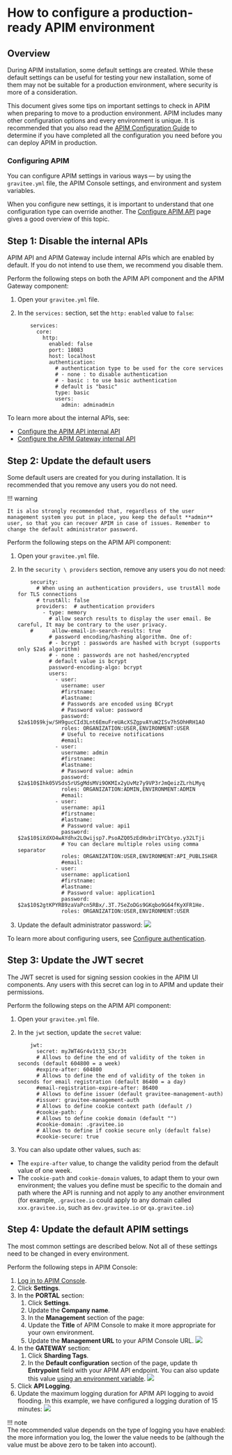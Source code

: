 # How to configure a production-ready APIM environment

## Overview

During APIM installation, some default settings are created. While these default settings can be useful for testing your new installation, some of them may not be suitable for a production environment, where security is more of a consideration.

This document gives some tips on important settings to check in APIM when preparing to move to a production environment. APIM includes many other configuration options and every environment is unique. It is recommended that you also read the [APIM Configuration Guide](../getting-started/configuration/configuration/configuration-guide.md) to determine if you have completed all the configuration you need before you can deploy APIM in production.

### Configuring APIM

You can configure APIM settings in various ways — by using the `gravitee.yml` file, the APIM Console settings, and environment and system variables.

When you configure new settings, it is important to understand that one configuration type can override another. The [Configure APIM API](../getting-started/configuration/configuration/rest-apis/installation-guide-rest-apis-configuration.md) page gives a good overview of this topic.

## Step 1: Disable the internal APIs

APIM API and APIM Gateway include internal APIs which are enabled by default. If you do not intend to use them, we recommend you disable them.

Perform the following steps on both the APIM API component and the APIM Gateway component:

1. Open your `gravitee.yml` file.
2.  In the `services:` section, set the `http:` `enabled` value to `false`:

    ```
        services:
          core:
            http:
              enabled: false
              port: 18083
              host: localhost
              authentication:
                # authentication type to be used for the core services
                # - none : to disable authentication
                # - basic : to use basic authentication
                # default is "basic"
                type: basic
                users:
                  admin: adminadmin
    ```

To learn more about the internal APIs, see:

* [Configure the APIM API internal API](../getting-started/configuration/configuration/rest-apis/installation-guide-rest-apis-technical-api.md)
* [Configure the APIM Gateway internal API](../getting-started/configuration/configuration/gateway/installation-guide-gateway-technical-api.md)

## Step 2: Update the default users

Some default users are created for you during installation. It is recommended that you remove any users you do not need.

!!! warning

```
It is also strongly recommended that, regardless of the user management system you put in place, you keep the default **admin** user, so that you can recover APIM in case of issues. Remember to change the default administrator password.
```

Perform the following steps on the APIM API component:

1. Open your `gravitee.yml` file.
2.  In the `security \ providers` section, remove any users you do not need:

    ```
        security:
          # When using an authentication providers, use trustAll mode for TLS connections
          # trustAll: false
          providers:  # authentication providers
            - type: memory
              # allow search results to display the user email. Be careful, It may be contrary to the user privacy.
        #      allow-email-in-search-results: true
              # password encoding/hashing algorithm. One of:
              # - bcrypt : passwords are hashed with bcrypt (supports only $2a$ algorithm)
              # - none : passwords are not hashed/encrypted
              # default value is bcrypt
              password-encoding-algo: bcrypt
              users:
                - user:
                  username: user
                  #firstname:
                  #lastname:
                  # Passwords are encoded using BCrypt
                  # Password value: password
                  password: $2a$10$9kjw/SH9gucCId3Lnt6EmuFreUAcXSZgpvAYuW2ISv7hSOhHRH1AO
                  roles: ORGANIZATION:USER,ENVIRONMENT:USER
                  # Useful to receive notifications
                  #email:
                - user:
                  username: admin
                  #firstname:
                  #lastname:
                  # Password value: admin
                  password: $2a$10$Ihk05VSds5rUSgMdsMVi9OKMIx2yUvMz7y9VP3rJmQeizZLrhLMyq
                  roles: ORGANIZATION:ADMIN,ENVIRONMENT:ADMIN
                  #email:
                - user:
                  username: api1
                  #firstname:
                  #lastname:
                  # Password value: api1
                  password: $2a$10$iXdXO4wAYdhx2LOwijsp7.PsoAZQ05zEdHxbriIYCbtyo.y32LTji
                  # You can declare multiple roles using comma separator
                  roles: ORGANIZATION:USER,ENVIRONMENT:API_PUBLISHER
                  #email:
                - user:
                  username: application1
                  #firstname:
                  #lastname:
                  # Password value: application1
                  password: $2a$10$2gtKPYRB9zaVaPcn5RBx/.3T.7SeZoDGs9GKqbo9G64fKyXFR1He.
                  roles: ORGANIZATION:USER,ENVIRONMENT:USER
    ```
3. Update the default administrator password: ![](../../../images/apim/3.x/how-tos/configure-apim/admin-pwd.png)

To learn more about configuring users, see [Configure authentication](../getting-started/configuration/configuration/authentication/installation-guide-authentication.md).

## Step 3: Update the JWT secret

The JWT secret is used for signing session cookies in the APIM UI components. Any users with this secret can log in to APIM and update their permissions.

Perform the following steps on the APIM API component:

1. Open your `gravitee.yml` file.
2.  In the `jwt` section, update the `secret` value:

    ```
        jwt:
          secret: myJWT4Gr4v1t33_S3cr3t
          # Allows to define the end of validity of the token in seconds (default 604800 = a week)
          #expire-after: 604800
          # Allows to define the end of validity of the token in seconds for email registration (default 86400 = a day)
          #email-registration-expire-after: 86400
          # Allows to define issuer (default gravitee-management-auth)
          #issuer: gravitee-management-auth
          # Allows to define cookie context path (default /)
          #cookie-path: /
          # Allows to define cookie domain (default "")
          #cookie-domain: .gravitee.io
          # Allows to define if cookie secure only (default false)
          #cookie-secure: true
    ```
3. You can also update other values, such as:

* The `expire-after` value, to change the validity period from the default value of one week.
* The `cookie-path` and `cookie-domain` values, to adapt them to your own environment; the values you define must be specific to the domain and path where the API is running and not apply to any another environment (for example, `.gravitee.io` could apply to any domain called `xxx.gravitee.io`, such as `dev.gravitee.io` or `qa.gravitee.io`)

## Step 4: Update the default APIM settings

The most common settings are described below. Not all of these settings need to be changed in every environment.

Perform the following steps in APIM Console:

1. [Log in to APIM Console](../getting-started/tutorials/basic/quickstart-console-login.md).
2. Click **Settings**.
3. In the **PORTAL** section:
   1. Click **Settings**.
   2. Update the **Company name**.
   3. In the **Management** section of the page:
   4. Update the **Title** of APIM Console to make it more appropriate for your own environment.
   5. Update the **Management URL** to your APIM Console URL. ![](../../../images/apim/3.x/how-tos/configure-apim/portal-management-settings.png)
4. In the **GATEWAY** section:
   1. Click **Sharding Tags**.
   2. In the **Default configuration** section of the page, update th **Entrypoint** field with your APIM API endpoint. You can also update this value [using an environment variable](../getting-started/configuration/configuration/rest-apis/installation-guide-rest-apis-configuration.md#environment-variables). ![](../../../images/apim/3.x/how-tos/configure-apim/gateway-shardingtags-settings.png)
5. Click **API Logging**.
6. Update the maximum logging duration for APIM API logging to avoid flooding. In this example, we have configured a logging duration of 15 minutes: ![](../../../images/apim/3.x/how-tos/configure-apim/gateway-api-logging-settings.png)

!!! note\
The recommended value depends on the type of logging you have enabled: the more information you log, the lower the value needs to be (although the value must be above zero to be taken into account).
